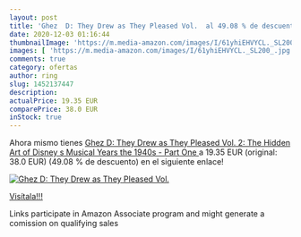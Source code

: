 ```yaml
---
layout: post
title: 'Ghez  D: They Drew as They Pleased Vol.  al 49.08 % de descuento'
date: 2020-12-03 01:16:44
thumbnailImage: 'https://m.media-amazon.com/images/I/61yhiEHVYCL._SL200_.jpg'
images: [ 'https://m.media-amazon.com/images/I/61yhiEHVYCL._SL200_.jpg' ]
comments: true
category: ofertas
author: ring
slug: 1452137447
description:
actualPrice: 19.35 EUR
comparePrice: 38.0 EUR
inStock: true
---
```


Ahora mismo tienes [Ghez  D: They Drew as They Pleased Vol. 2: The Hidden Art of Disney s Musical Years  the 1940s - Part One ](https://www.amazon.es/dp/1452137447/?tag=tolees-21) a 19.35 EUR (original: 38.0 EUR) (49.08 %  de descuento) en el siguiente enlace!

[![Ghez  D: They Drew as They Pleased Vol. ](https://m.media-amazon.com/images/I/61yhiEHVYCL._SL200_.jpg)](https://www.amazon.es/dp/1452137447/?tag=tolees-21)

[Visítala!!!](https://www.amazon.es/dp/1452137447/?tag=tolees-21)

Links participate in Amazon Associate program and might generate a comission on qualifying sales
